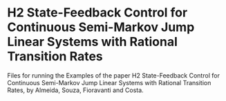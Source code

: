# H2 State-Feedback Control for Continuous Semi-Markov Jump Linear Systems with Rational Transition Rates

Files for running the Examples of the paper H2 State-Feedback Control for Continuous Semi-Markov Jump Linear Systems with Rational Transition Rates, by Almeida, Souza, Fioravanti and Costa.
